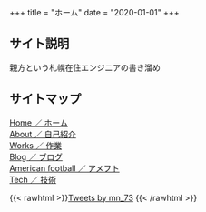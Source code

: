 +++
title = "ホーム"
date = "2020-01-01"
+++

## サイト説明

親方という札幌在住エンジニアの書き溜め

## サイトマップ
[Home ／ ホーム](/)  
[About ／ 自己紹介](/about/)  
[Works ／ 作業](/works/)  
[Blog ／ ブログ](https://blog.oyakata-life.net)  
[American football ／ アメフト](https://american-football.oyakata-life.net)  
[Tech ／ 技術](https://tech.oyakata-life.net)

{{< rawhtml >}}<a class="twitter-timeline" data-lang="ja" data-width="700" data-height="500" data-theme="dark" href="https://twitter.com/mn_73?ref_src=twsrc%5Etfw">Tweets by mn_73</a> <script async src="https://platform.twitter.com/widgets.js" charset="utf-8"></script>{{< /rawhtml >}}
